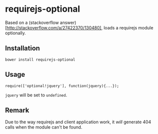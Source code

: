 # requirejs-optional

Based on a (stackoverflow answer)[http://stackoverflow.com/a/27422370/130480], loads a requirejs module optionally.

## Installation

    bower install requirejs-optional

## Usage

    require(['optional!jquery'], function(jquery){...});

`jquery` will be set to `undefined`.

## Remark

Due to the way requirejs and client application work, it *will* generate 404 calls when the module can't be found.